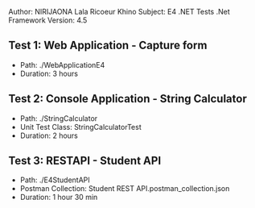 Author: NIRIJAONA Lala Ricoeur Khino
Subject: E4 .NET Tests
.Net Framework Version: 4.5

## Test 1: Web Application - Capture form
- Path: ./WebApplicationE4
- Duration: 3 hours

## Test 2: Console Application - String Calculator
- Path: ./StringCalculator
- Unit Test Class: StringCalculatorTest
- Duration: 2 hours

## Test 3: RESTAPI - Student API
- Path: ./E4StudentAPI
- Postman Collection: Student REST API.postman_collection.json
- Duration: 1 hour 30 min
